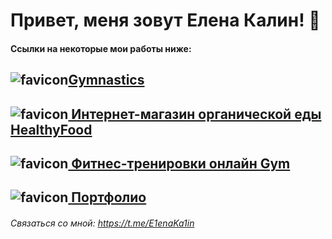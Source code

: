 # Привет, меня зовут Елена Калин! 👋

#### Ссылки на некоторые мои работы ниже: 

## ![favicon](https://raw.githubusercontent.com/E1ena1/Gymnast/main/src/images/icons/favicon.ico)[Gymnastics](https://e1ena1.github.io/Gymnast/dist/)

## ![favicon](https://raw.githubusercontent.com/E1ena1/Module02-Shop/master/src/images/icons/favicon.ico)[ Интернет-магазин органической еды HealthyFood](https://e1ena1.github.io/Module02-Shop/dist/)

## ![favicon](https://raw.githubusercontent.com/E1ena1/Module01-Gym/main/images/favicon/favicon.ico)[ Фитнес-тренировки онлайн Gym](https://e1ena1.github.io/Module01-Gym/index.html)


## ![favicon](https://raw.githubusercontent.com/E1ena1/Module02portfolio/main/src/images/favicon/favicon.ico)[ Портфолио](https://e1ena1.github.io/Module02portfolio/dist/)



###### Связаться со мной:  https://t.me/E1enaKa1in


